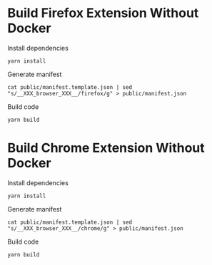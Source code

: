 
# Build Firefox Extension Without Docker

Install dependencies

```
yarn install
```

Generate manifest

```
cat public/manifest.template.json | sed "s/__XXX_browser_XXX__/firefox/g" > public/manifest.json
```

Build code

```
yarn build
```

# Build Chrome Extension Without Docker

Install dependencies

```
yarn install
```

Generate manifest

```
cat public/manifest.template.json | sed "s/__XXX_browser_XXX__/chrome/g" > public/manifest.json
```

Build code

```
yarn build
```
